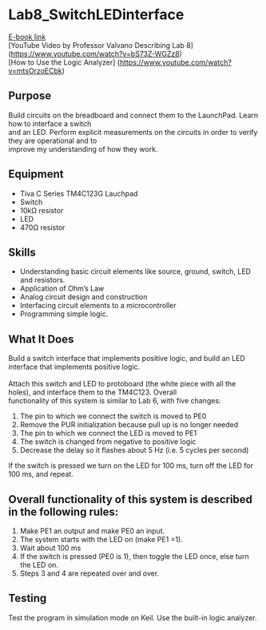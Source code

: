 # Lab8_SwitchLEDinterface
[E-book link](http://users.ece.utexas.edu/~valvano/Volume1/E-Book/C8_SwitchLED.htm) <br/>
[YouTube Video by Professor Valvano Describing Lab 8] (https://www.youtube.com/watch?v=bS73Z-WGZz8) <br/>
[How to Use the Logic Analyzer] (https://www.youtube.com/watch?v=mtsOrzoECbk) <br/>
## Purpose
Build circuits on the breadboard and connect them to the LaunchPad. Learn how to interface a switch <br/> 
and an LED. Perform explicit measurements on the circuits in order to verify they are operational and to <br/> 
improve my understanding of how they work.<br/>

## Equipment
* Tiva C Series TM4C123G Lauchpad
* Switch
* 10kΩ resistor
* LED
* 470Ω resistor 

## Skills
*  Understanding basic circuit elements like source, ground, switch, LED and resistors.
*  Application of Ohm’s Law
*  Analog circuit design and construction
*  Interfacing circuit elements to a microcontroller
*  Programming simple logic. 

## What It Does
Build a switch interface that implements positive logic, and build an LED interface that implements positive logic. <br/>  
Attach this switch and LED to protoboard (the white piece with all the holes), and interface them to the TM4C123. Overall <br/> 
functionality of this system is similar to Lab 6, with five changes:<br/>
1. The pin to which we connect the switch is moved to PE0
2. Remove the PUR initialization because pull up is no longer needed
3. The pin to which we connect the LED is moved to PE1
4. The switch is changed from negative to positive logic
5. Decrease the delay so it flashes about 5 Hz (i.e. 5 cycles per second)

If the switch is pressed we turn on the LED for 100 ms, turn off the LED for 100 ms, and repeat.<br/>

## Overall functionality of this system is described in the following rules:<br/>

1. Make PE1 an output and make PE0 an input. 
2. The system starts with the LED on (make PE1 =1). 
3. Wait about 100 ms
4. If the switch is pressed (PE0 is 1), then toggle the LED once, else turn the LED on. 
5. Steps 3 and 4 are repeated over and over.

## Testing

Test the program in simulation mode on Keil. Use the built-in logic analyzer. <br/>
